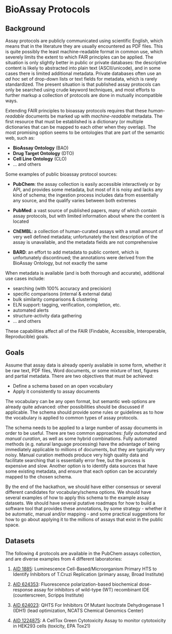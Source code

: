 # BioAssay Protocols

## Background

Assay protocols are publicly communicated using scientific English, which means that in the literature they are usually encountered as PDF files. This is quite possibly the least machine-readable format in common use, which severely limits the extent to which FAIR principles can be applied. The situation is only slightly better in public or private databases: the descriptive content is likely to abstracted into plain text (ASCII/unicode), and in some cases there is limited additional metadata. Private databases often use an _ad hoc_ set of drop-down lists or text fields for metadata, which is rarely standardized. The present situation is that published assay protocols can only be searched using crude keyword techniques, and most efforts to further markup a collection of protocols are done in mutually incompatible ways.

Extending FAIR principles to bioassay protocols requires that these *human-readable* documents be marked up with *machine-readable* metadata. The first resource that must be established is a dictionary (or multiple dictionaries that can be mapped to each other when they overlap). The most promising option seems to be ontologies that are part of the semantic web, such as:

* **BioAssay Ontology** (BAO)
* **Drug Target Ontology** (DTO)
* **Cell Line Ontology** (CLO)
* ... and others

Some examples of public bioassay protocol sources:

* **PubChem**: the assay collection is easily accessible interactively or by API, and provides some metadata, but most of it is noisy and lacks any kind of schema; the ingestion process includes data from essentially any source, and the qualify varies between both extremes

* **PubMed**: a vast source of published papers, many of which contain assay protocols, but with limited information about where the content is located

* **ChEMBL**: a collection of human-curated assays with a small amount of very well defined metadata; unfortunately the text description of the assay is unavailable, and the metadata fields are not comprehensive

* **BARD**: an effort to add metadata to public content, which is unfortunately discontinued; the annotations were derived from the BioAssay Ontology, but not exactly the same

When metadata is available (and is both thorough and accurate), additional use cases include:

* searching (with 100% accuracy and precision)
* specific comparisons (internal & external data)
* bulk similarity comparisons & clustering
* ELN support: tagging, verification, completion, etc.
* automated alerts
* structure-activity data gathering
* ... and others

These capabilities affect all of the FAIR (Findable, Accessible, Interoperable, Reproducible) goals.

## Goals

Assume that assay data is already openly available in some form, whether it be raw text, PDF files, Word documents, or some mixture of text, figures and partial metadata. There are two objectives that must be achieved:

* Define a schema based on an open vocabulary
* Apply it consistently to assay documents

The vocabulary can be any open format, but semantic web options are already quite advanced: other possibilities should be discussed if applicable. The schema should provide some rules or guidelines as to how the vocabulary is applied to common types of assay protocols.

The schema needs to be applied to a large number of assay documents in order to be useful. There are two common approaches: _fully automated_ and _manual curation_, as well as some hybrid combinations. Fully automated methods (e.g. natural language processing) have the advantage of being immediately applicable to millions of documents, but they are typically very noisy. Manual curation methods produce very high quality data and facilitate searching that is essentially error free, but the process is expensive and slow. Another option is to identify data sources that have some existing metadata, and ensure that each option can be accurately mapped to the chosen schema.

By the end of the hackathon, we should have either consensus or several different candidates for vocabulary/schema options. We should have several examples of how to apply this schema to the example assay datasets. We should have several putative roadmaps for how to build a software tool that provides these annotations, by some strategy - whether it be automatic, manual and/or mapping - and some practical suggestions for how to go about applying it to the millions of assays that exist in the public space.

## Datasets

The following 4 protocols are available in the PubChem assays collection, and are diverse examples from 4 different laboratories:

1. [AID 1885](https://pubchem.ncbi.nlm.nih.gov/bioassay/1885): Luminescence Cell-Based/Microorganism Primary HTS to Identify Inhibitors of T.Cruzi Replication (primary assay, Broad Institute)

2. [AID 624353](https://pubchem.ncbi.nlm.nih.gov/bioassay/624353): Fluorescence polarization-based biochemical dose-response assay for inhibitors of wild-type (WT) recombinant IDE (counterscreen, Scripps Institute)

3. [AID 624023](https://pubchem.ncbi.nlm.nih.gov/bioassay/624023): QHTS For Inhibitors Of Mutant Isocitrate Dehydrogenase 1 (IDH1) (lead optimization, NCATS Chemical Genomics Center)

4. [AID 1224875](https://pubchem.ncbi.nlm.nih.gov/bioassay/1224875): A CellTox Green Cytotoxicity Assay to monitor cytotoxicity in HEK293 cells (toxicity, EPA Tox21)

